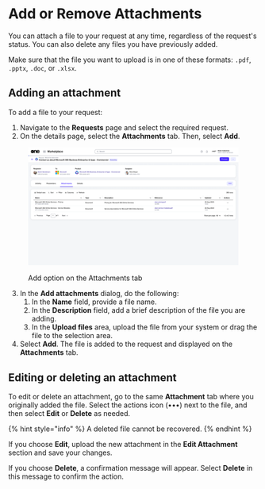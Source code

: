 # Add or Remove Attachments

You can attach a file to your request at any time, regardless of the request's status. You can also delete any files you have previously added.&#x20;

Make sure that the file you want to upload is in one of these formats: `.pdf`, `.pptx`, `.doc`, or `.xlsx`.

## Adding an attachment&#x20;

To add a file to your request:&#x20;

1. Navigate to the **Requests** page and select the required request.
2. On the details page, select the **Attachments** tab. Then, select **Add**.&#x20;

<figure><img src="../../../.gitbook/assets/image (987).png" alt=""><figcaption><p>Add option on the Attachments tab</p></figcaption></figure>

3. In the **Add attachments** dialog, do the following:
   1. In the **Name** field, provide a file name.
   2. In the **Description** field, add a brief description of the file you are adding.&#x20;
   3. In the **Upload files** area, upload the file from your system or drag the file to the selection area.
4. Select **Add**. The file is added to the request and displayed on the **Attachments** tab.

## Editing or deleting an attachment

To edit or delete an attachment, go to the same **Attachment** tab where you originally added the file. Select the actions icon (•••) next to the file, and then select **Edit** or **Delete** as needed.

{% hint style="info" %}
A deleted file cannot be recovered.
{% endhint %}

If you choose **Edit**, upload the new attachment in the **Edit Attachment** section and save your changes.

If you choose **Delete**, a confirmation message will appear. Select **Delete** in this message to confirm the action.
